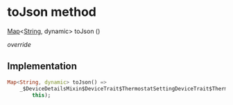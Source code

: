 


# toJson method








[Map](https://api.dart.dev/stable/2.12.3/dart-core/Map-class.html)&lt;[String](https://api.dart.dev/stable/2.12.3/dart-core/String-class.html), dynamic> toJson
()

_override_






## Implementation

```dart
Map<String, dynamic> toJson() =>
    _$DeviceDetailsMixin$DeviceTrait$ThermostatSettingDeviceTrait$ThermostatSettingState$ThermostatSettingStateSetPointHighFieldToJson(
        this);
```







